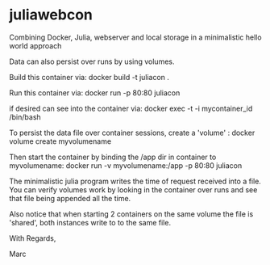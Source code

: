 # juliawebcon
Combining Docker, Julia, webserver and local storage in a minimalistic hello world approach

Data can also persist over runs by using volumes.

Build this container via: docker build -t juliacon .

Run this container via: docker run -p 80:80 juliacon

if desired can see into the container via: docker exec -t -i mycontainer_id /bin/bash

To persist the data file over container sessions, create a 'volume' : docker volume create myvolumename

Then start the container by binding the /app dir in container to myvolumename: docker run -v myvolumename:/app -p 80:80 juliacon

The minimalistic julia program writes the time of request received into a file. You can verify volumes
work by looking in the container over runs and see that file being appended all the time.

Also notice that when starting 2 containers on the same volume the file is 'shared', both instances write to
to the same file.

With Regards,

Marc
